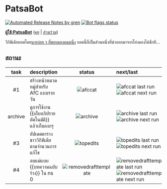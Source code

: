 # PatsaBot

[![Automated Release Notes by gren](https://img.shields.io/badge/%F0%9F%A4%96-release%20notes-00B2EE.svg?style=flat-square)](https://github-tools.github.io/github-release-notes/) [![Bot flags status](https://img.shields.io/static/v1?style=flat-square&logo=wikipedia&label=Bot%20flags&message=Approved&color=darkgreen)][botuserpage]

**[ผู้ใช้:PatsaBot][botuserpage]** ([คุย][botusertalk] | [ส่วนร่วม][botcontribs])

วิกิพีเดียบอตโดย[นายง่อย ๆ ที่ชอบดองคนหนึ่ง][] บอตนี้ก็เป็นส่วนหนึ่งที่นำออกมาจากโอ่งดองได้ซักที...

## สถานะ

|  task   | description                                        |                                                            status                                                            | next/last                                                                                                                                                                                                                                                                                                                                              |
| :-----: | -------------------------------------------------- | :--------------------------------------------------------------------------------------------------------------------------: | :----------------------------------------------------------------------------------------------------------------------------------------------------------------------------------------------------------------------------------------------------------------------------------------------------------------------------------------------------- |
|   #1    | สร้างหน้าหมวดหมู่สำหรับ AfC แบบรายวัน              |              ![afccat](https://img.shields.io/endpoint?url=https%3A%2F%2Fpatsabot.toolforge.org%2Fjob%2Fafccat)              | ![afccat last run](https://img.shields.io/endpoint?color=blue&style=flat-square&url=https%3A%2F%2Fpatsabot.toolforge.org%2Fjob%2Fafccat%2Flast)<br>![afccat next run](https://img.shields.io/endpoint?color=blue&style=flat-square&url=https%3A%2F%2Fpatsabot.toolforge.org%2Fjob%2Fafccat%2Fnext)                                                     |
| archive | ดูการใช้งาน {{เก็บอภิปรายอัตโนมัติ}} แล้วเก็บลงกรุ |             ![archive](https://img.shields.io/endpoint?url=https%3A%2F%2Fpatsabot.toolforge.org%2Fjob%2Farchive)             | ![archive last run](https://img.shields.io/endpoint?color=blue&style=flat-square&url=https%3A%2F%2Fpatsabot.toolforge.org%2Fjob%2Farchive%2Flast)<br>![archive next run](https://img.shields.io/endpoint?color=blue&style=flat-square&url=https%3A%2F%2Fpatsabot.toolforge.org%2Fjob%2Farchive%2Fnext)                                                 |
|   #3    | อัปเดตตารางชาววิกิพีเดียตามจำนวนการแก้ไข           |            ![topedits](https://img.shields.io/endpoint?url=https%3A%2F%2Fpatsabot.toolforge.org%2Fjob%2Ftopedits)            | ![topedits last run](https://img.shields.io/endpoint?color=blue&style=flat-square&url=https%3A%2F%2Fpatsabot.toolforge.org%2Fjob%2Ftopedits%2Flast)<br>![topedits next run](https://img.shields.io/endpoint?color=blue&style=flat-square&url=https%3A%2F%2Fpatsabot.toolforge.org%2Fjob%2Ftopedits%2Fnext)                                             |
|   #4    | ลบแม่แบบ {{บทความฉบับร่าง}} ใน ns 0                | ![removedrafttemplate](https://img.shields.io/endpoint?url=https%3A%2F%2Fpatsabot.toolforge.org%2Fjob%2Fremovedrafttemplate) | ![removedrafttemplate last run](https://img.shields.io/endpoint?color=blue&style=flat-square&url=https%3A%2F%2Fpatsabot.toolforge.org%2Fjob%2Fremovedrafttemplate%2Flast)<br>![removedrafttemplate next run](https://img.shields.io/endpoint?color=blue&style=flat-square&url=https%3A%2F%2Fpatsabot.toolforge.org%2Fjob%2Fremovedrafttemplate%2Fnext) |

[นายง่อย ๆ ที่ชอบดองคนหนึ่ง]: https://w.wiki/JSB
[botuserpage]: https://w.wiki/4S53
[botcontribs]: https://w.wiki/4S55
[botusertalk]: https://w.wiki/4S54
